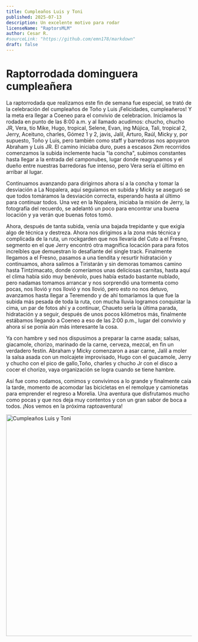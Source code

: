 ```yaml
---
title: Cumpleaños Luis y Toni
published: 2025-07-13
description: Un excelente motivo para rodar
licenseName: "RaptorsMLM"
author: Cesar R. 
#sourceLink: "https://github.com/emn178/markdown"
draft: false
---
```


# Raptorrodada dominguera cumpleañera

La raptorrodada que realizamos este fin de semana fue especial, se trató de la celebración del cumpleaños de Toño y Luis ¡Felicidades, cumpleañeros! Y la meta era llegar a Coeneo para el convivio de celebracion. 
Iniciamos la rodada en punto de las 8:00 a.m. y al llamado acudimos: chucho, chucho JR, Vera, tío Mike, Hugo, tropical, Selene, Evan, ing Mújica, Tali, tropical 2, Jerry, Aceituno, charles, Gómez 1 y 2, javis, Jalil, Arturo, Raúl, Micky y, por supuesto, Toño y Luis, pero también como staff y barredoras nos apoyaron Abraham y Luis JR. El camino iniciaba duro, pues a escasos 2km recorridos comenzamos la subida inclemente hacia "la concha", subimos constantes hasta llegar a la entrada del camponubes, lugar donde reagrupamos y el dueño entre nuestras barredoras fue intenso, pero Vera sería el último en arribar al lugar. 

Continuamos avanzando para dirigirnos ahora sí a la concha y tomar la desviación a La Nopalera, aquí seguíamos en subida y Micky se aseguró se que todos tomáramos la desviación correcta, esperando hasta al último para continuar todos. Una vez en la Nopalera, iniciaba la misión de Jerry, la fotografía del recuerdo, se adelantó un poco para encontrar una buena locación y ya verán que buenas fotos tomó. 

Ahora, después de tanta subida, venía una bajada trepidante y que exigía algo de técnica y destreza. Ahora nos dirigimos a la zona más técnica y complicada de la ruta, un rockgarden que nos llevaría del Cuto a el Fresno, segmento en el que Jerry encontró otra magnífica locación para para fotos increíbles que demuestran lo desafiante del single track. 
Finalmente llegamos a el Fresno, pasamos a una tiendita y resurtir hidratación y continuamos, ahora salimos a Tiristarán y sin demoras tomamos camino hasta Tintzimacato, donde comeríamos unas deliciosas carnitas, hasta aquí el clima había sido muy benévolo, pues había estado bastante nublado, pero nadamas tomamos arrancar y nos sorprendió una tormenta como pocas, nos llovió y nos llovió y nos llovió, pero esto no nos detuvo, avanzamos hasta llegar a Teremendo y de ahí tomaríamos la que fue la subida más pesada de toda la ruta, con mucha lluvia logramos conquistar la cima, un par de fotos ahí y a continuar, Chaueto sería la última parada, hidratación y a seguir, después de unos pocos kilómetros más, finalmente estábamos llegando a Coeneo a eso de las 2:00 p.m., lugar del convivio y ahora sí se ponía aún más interesante la cosa. 

Ya con hambre y sed nos dispusimos a preparar la carne asada; salsas, giacamole, chorizo, marinado de la carne, cerveza, mezcal, en fin un verdadero festín. Abraham y Micky comenzaron a asar carne, Jalil a moler la salsa asada con un molcajete improvisado, Hugo con el guacamole, Jerry y chucho con el pico de gallo,Toño, charles y chucho Jr con el disco a cocer el chorizo, vaya organización se logra cuando se tiene hambre. 

Así fue como rodamos, comimos y convivimos a lo grande y finalmente caía la tarde, momento de acomodar las bicicletas en el remolque y camionetas para emprender el regreso a Morelia. Una aventura que disfrutamos mucho como pocas y que nos deja muy contentos y con un gran sabor de boca a todos.  ¡Nos vemos en la próxima raptoaventura!

<a data-flickr-embed="true" href="https://www.flickr.com/photos/193737956@N08/albums/72177720327537122" title="Cumpleaños Luis y Toni"><img src="https://live.staticflickr.com/65535/54654651191_4c8f190e7b_c.jpg" width="800" height="600" alt="Cumpleaños Luis y Toni"/></a><script async src="//embedr.flickr.com/assets/client-code.js" charset="utf-8"></script>